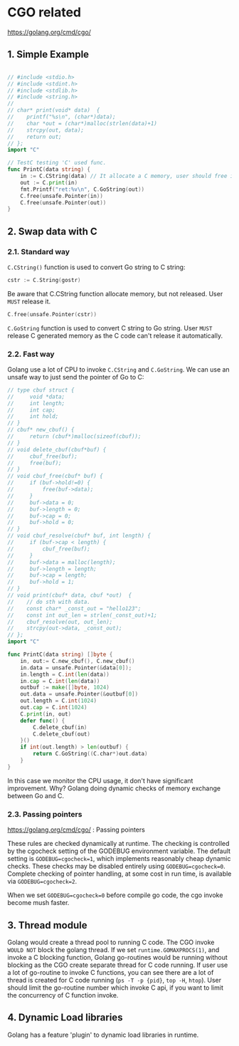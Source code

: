 # CGO related

https://golang.org/cmd/cgo/

## 1. Simple Example

```go

// #include <stdio.h>
// #include <stdint.h>
// #include <stdlib.h>
// #include <string.h>
//
// char* print(void* data)  {
//    printf("%s\n", (char*)data);
//    char *out = (char*)malloc(strlen(data)+1)
//    strcpy(out, data);
//    return out;
// };
import "C"

// TestC testing 'C' used func.
func PrintC(data string) {
    in := C.CString(data) // It allocate a C memory, user should free it.
    out := C.print(in)
    fmt.Printf("ret:%v\n", C.GoString(out))
    C.free(unsafe.Pointer(in))
    C.free(unsafe.Pointer(out))
}


```

## 2. Swap data with C

### 2.1. Standard way

`C.CString()` function is used to convert Go string to C string:

```go
cstr := C.String(gostr)
```

Be aware that C.CString function allocate memory, but not released. User `MUST` release it.

```go
C.free(unsafe.Pointer(cstr))
```

`C.GoString` function is used to convert C string to Go string. User `MUST` release C generated memory as the C code can't release it automatically.

### 2.2. Fast way

Golang use a lot of CPU to invoke `C.CString` and `C.GoString`. We can use an unsafe way to just send the pointer of Go to C:

```go
// type cbuf struct {
//     void *data;
//     int length;
//     int cap;
//     int hold;
// }
// cbuf* new_cbuf() {
//     return (cbuf*)malloc(sizeof(cbuf));
// }
// void delete_cbuf(cbuf*buf) {
//     cbuf_free(buf);
//     free(buf);
// }
// void cbuf_free(cbuf* buf) {
//     if (buf->hold!=0) {
//         free(buf->data);
//     }
//     buf->data = 0;
//     buf->length = 0;
//     buf->cap = 0;
//     buf->hold = 0;
// }
// void cbuf_resolve(cbuf* buf, int length) {
//     if (buf->cap < length) {
//         cbuf_free(buf);
//     }
//     buf->data = malloc(length);
//     buf->length = length;
//     buf->cap = length;
//     buf->hold = 1;
// }
// void print(cbuf* data, cbuf *out)  {
//    // do sth with data.
//    const char* _const_out = "hello123";
//    const int out_len = strlen(_const_out)+1;
//    cbuf_resolve(out, out_len);
//    strcpy(out->data, _const_out);
// };
import "C"

func PrintC(data string) []byte {
    in, out:= C.new_cbuf(), C.new_cbuf()
    in.data = unsafe.Pointer(&data[0]);
    in.length = C.int(len(data))
    in.cap = C.int(len(data))
    outbuf := make([]byte, 1024)
    out.data = unsafe.Pointer(&outbuf[0])
    out.length = C.int(1024)
    out.cap = C.int(1024)
    C.print(in, out)
    defer func() {
        C.delete_cbuf(in)
        C.delete_cbuf(out)
    }()
    if int(out.length) > len(outbuf) {
        return C.GoString((C.char*)out.data)
    }
}
```

In this case we monitor the CPU usage, it don't have significant improvement. Why? Golang doing dynamic checks of memory exchange between Go and C.

### 2.3. Passing pointers

https://golang.org/cmd/cgo/ : Passing pointers

These rules are checked dynamically at runtime. The checking is controlled by the cgocheck setting of the GODEBUG environment variable. The default setting is `GODEBUG=cgocheck=1`, which implements reasonably cheap dynamic checks. These checks may be disabled entirely using `GODEBUG=cgocheck=0`. Complete checking of pointer handling, at some cost in run time, is available via `GODEBUG=cgocheck=2`.

When we set `GODEBUG=cgocheck=0` before compile go code, the cgo invoke become mush faster.

## 3. Thread module

Golang would create a thread pool to running C code. The CGO invoke `WOULD NOT` block the golang thread. If we set `runtime.GOMAXPROCS(1)`, and invoke a C blocking function, Golang go-routines would be running without blocking as the CGO create separate thread for C code running. If user use a lot of go-routine to invoke C functions, you can see there are a lot of thread is created for C code running (`ps -T -p {pid}`, `top -H`, `htop`). User should limit the go-routine number which invoke C api, if you want to limit the concurrency of C function invoke.

## 4. Dynamic Load libraries

Golang has a feature 'plugin' to dynamic load libraries in runtime.